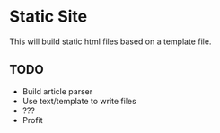 # Static Site

This will build static html files based on a template file.

## TODO

* Build article parser
* Use text/template to write files
* ???
* Profit
